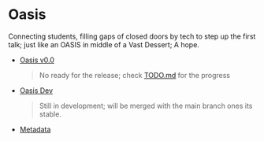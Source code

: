 # Oasis
Connecting students, filling gaps of closed doors by tech to step up the first talk; just like an OASIS in middle of a Vast Dessert; A hope.

- [Oasis v0.0](https://github.com/Hyouteki/Oasis/blob/main/Oasis.apk)
  > No ready for the release; check [TODO.md](https://github.com/Hyouteki/Oasis/blob/main/TODO.md) for the progress
- [Oasis Dev](https://github.com/Hyouteki/Oasis/tree/master)
  > Still in development; will be merged with the main branch ones its stable.
- [Metadata](https://github.com/Hyouteki/Oasis/blob/main/output-metadata.json)
